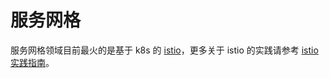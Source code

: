 # 服务网格

服务网格领域目前最火的是基于 k8s 的 [istio](https://istio.io/)，更多关于 istio 的实践请参考 [istio 实践指南](https://imroc.cc/istio/)。
